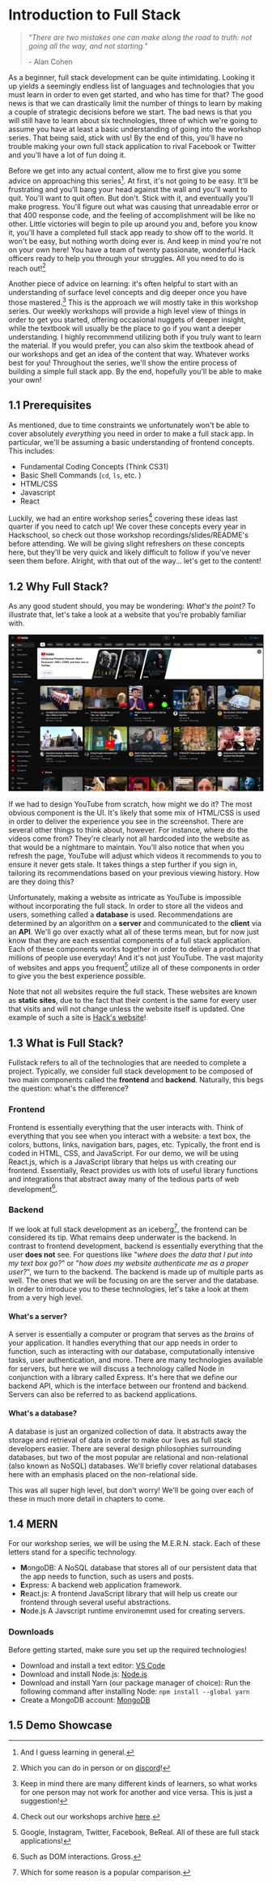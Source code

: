 # Introduction to Full Stack

> *"There are two mistakes one can make along the road to truth: not going all the way, and not starting."*
> 
> \- Alan Cohen

As a beginner, full stack development can be quite intimidating. Looking it up yields a seemingly endless list of languages and technologies that you must learn in order to even get started, and who has time for that? The good news is that we can drastically limit the number of things to learn by making a couple of strategic decisions before we start. The bad news is that you will still have to learn about six technologies, three of which we're going to assume you have at least a basic understanding of going into the workshop series. That being said, stick with us! By the end of this, you'll have no trouble making your own full stack application to rival Facebook or Twitter and you'll have a lot of fun doing it. 

Before we get into any actual content, allow me to first give you some advice on approaching this series[^1]. At first, it's not going to be easy. It'll be frustrating and you'll bang your head against the wall and you'll want to quit. You'll want to quit often. But don't. Stick with it, and eventually you'll make progress. You'll figure out what was causing that unreadable error or that 400 response code, and the feeling of accomplishment will be like no other. Little victories will begin to pile up around you and, before you know it, you'll have a completed full stack app ready to show off to the world. It won't be easy, but nothing worth doing ever is. And keep in mind you're not on your own here! You have a team of twenty passionate, wonderful Hack officers ready to help you through your struggles. All you need to do is reach out![^2]

[^1]: And I guess learning in general.

[^2]: Which you can do in person or on [discord](https://discord.gg/T5Nu5hTs7s)!

Another piece of advice on learning: it's often helpful to start with an understanding of surface level concepts and dig deeper once you have those mastered.[^3] This is the approach we will mostly take in this workshop series. Our weekly workshops will provide a high level view of things in order to get you started, offering occasional nuggets of deeper insight, while the textbook will usually be the place to go if you want a deeper understanding. I highly recommmend utilizing both if you truly want to learn the material. If you would prefer, you can also skim the textbook ahead of our workshops and get an idea of the content that way. Whatever works best for you! Throughout the series, we'll show the entire process of building a simple full stack app. By the end, hopefully you'll be able to make your own!

[^3]: Keep in mind there are many different kinds of learners, so what works for one person may not work for another and vice versa. This is just a suggestion!

## 1.1 Prerequisites

As mentioned, due to time constraints we unfortunately won't be able to cover absolutely *everything* you need in order to make a full stack app. In particular, we'll be assuming a basic understanding of frontend concepts. This includes:

- Fundamental Coding Concepts (Think CS31)
- Basic Shell Commands (`cd`, `ls`, etc. )
- HTML/CSS
- Javascript
- React

Luckily, we had an entire workshop series[^4] covering these ideas last quarter if you need to catch up! We cover these concepts every year in Hackschool, so check out those workshop recordings/slides/README's before attending. We will be giving slight refreshers on these concepts here, but they'll be very quick and likely difficult to follow if you've never seen them before. Alright, with that out of the way... let's get to the content!

[^4]: Check out our workshops archive [here](https://hack.uclaacm.com/archive).

## 1.2 Why Full Stack?

As any good student should, you may be wondering: *What's the point?* To illustrate that, let's take a look at a website that you're probably familiar with. 

![YouTube Home Page](../textbook/src/img/youtube.png "YouTube home page")

If we had to design YouTube from scratch, how might we do it? The most obvious component is the UI. It's likely that some mix of HTML/CSS is used in order to deliver the experience you see in the screenshot. There are several other things to think about, however. For instance, where do the videos come from? They're clearly not all hardcoded into the website as that would be a nightmare to maintain. You'll also notice that when you refresh the page, YouTube will adjust which videos it recommends to you to ensure it never gets stale. It takes things a step further if you sign in, tailoring its recommendations based on your previous viewing history. How are they doing this? 

Unfortunately, making a website as intricate as YouTube is impossible without incorporating the full stack. In order to store all the videos and users, something called a **database** is used. Recommendations are determined by an algorithm on a **server** and communicated to the **client** via an **API**. We'll go over exactly what all of these terms mean, but for now just know that they are each essential components of a full stack application. Each of these components works together in order to deliver a product that millions of people use everyday! And it's not just YouTube. The vast majority of websites and apps you frequent[^5] utilize all of these components in order to give you the best experience possible.

[^5]: Google, Instagram, Twitter, Facebook, BeReal. All of these are full stack applications!

Note that not all websites require the full stack. These websites are known as **static sites**, due to the fact that their content is the same for every user that visits and will not change unless the website itself is updated. One example of such a site is [Hack's website](https://hack.uclaacm.com/)!

## 1.3 What is Full Stack?

Fullstack refers to all of the technologies that are needed to complete a project. Typically, we consider full stack development to be composed of two main components called the **frontend** and **backend**. Naturally, this begs the question: what's the difference?

### Frontend

Frontend is essentially everything that the user interacts with. Think of everything that you see when you interact with a website: a text box, the colors, buttons, links, navigation bars, pages, etc. Typically, the front end is coded in HTML, CSS, and JavaScript. For our demo, we will be using React.js, which is a JavaScript library that helps us with creating our frontend. Essentially, React provides us with lots of useful library functions and integrations that abstract away many of the tedious parts of web development[^6]. 

[^6]: Such as DOM interactions. Gross.

### Backend

If we look at full stack development as an iceberg[^7], the frontend can be considered its tip. What remains deep underwater is the backend. In contrast to frontend development, backend is essentially everything that the user **does not** see. For questions like "*where does the data that I put into my text box go?*" or "*how does my website authenticate me as a proper user?*", we turn to the backend. The backend is made up of multiple parts as well. The ones that we will be focusing on are the server and the database. In order to introduce you to these technologies, let's take a look at them from a very high level.

[^7]: Which for some reason is a popular comparison.

#### What's a server?

A server is essentially a computer or program that serves as the *brains* of your application. It handles everything that our app needs in order to function, such as interacting with our database, computationally intensive tasks, user authentication, and more. There are many technologies available for servers, but here we will discuss a technology called Node in conjunction with a library called Express.  It's here that we define our backend API, which is the interface between our frontend and backend. Servers can also be referred to as backend applications.

#### What's a database?

A database is just an organized collection of data. It abstracts away the storage and retrieval of data in order to make our lives as full stack developers easier. There are several design philosophies surrounding databases, but two of the most popular are relational and non-relational (also known as NoSQL) databases. We'll briefly cover relational databases here with an emphasis placed on the non-relational side.

This was all super high level, but don't worry! We'll be going over each of these in much more detail in chapters to come.

## 1.4 MERN 

For our workshop series, we will be using the M.E.R.N. stack. Each of these letters stand for a specific technology.
- **M**ongoDB: A NoSQL database that stores all of our persistent data that the app needs to function, such as users and posts. 
- **E**xpress: A backend web application framework. 
- **R**eact.js: A frontend JavaScript library that will help us create our frontend through several useful abstractions. 
- **N**ode.js A Javscript runtime environemnt used for creating servers.

### Downloads

Before getting started, make sure you set up the required technologies!

- Download and install a text editor: [VS Code](https://code.visualstudio.com/download)
- Download and install Node.js: [Node.js](https://nodejs.org/en/download/package-manager/)
- Download and install Yarn (our package manager of choice): Run the following command after installing Node: `npm install --global yarn`
- Create a MongoDB account: [MongoDB](https://www.mongodb.com/)

## 1.5 Demo Showcase

